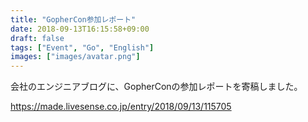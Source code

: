```yaml
---
title: "GopherCon参加レポート"
date: 2018-09-13T16:15:58+09:00
draft: false
tags: ["Event", "Go", "English"]
images: ["images/avatar.png"]
---
```


会社のエンジニアブログに、GopherConの参加レポートを寄稿しました。

https://made.livesense.co.jp/entry/2018/09/13/115705
